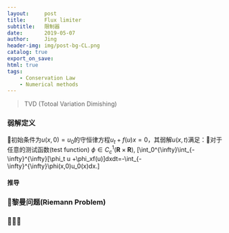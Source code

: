 ```yaml
---
layout:     post
title:      Flux limiter
subtitle:   限制器
date:       2019-05-07
author:     Jing
header-img: img/post-bg-CL.png
catalog: true
export_on_save:
html: true
tags:
    - Conservation Law
    - Numerical methods
---
```



>TVD (Totoal Variation Dimishing)

### 弱解定义
初始条件为$u(x,0)=u_0$的守恒律方程$u_t+f(u)x=0$，其弱解$u(x,t)$满足：对于任意的测试函数(test function) $\phi\in C_c^1(\mathbf{R}\times\mathbf{R})$,
\[\int_0^{\infty}\int_{-\infty}^{\infty}[\phi_t u +\phi_xf(u)]dxdt=-\int_{-\infty}^{\infty}\phi(x,0)u_0(x)dx.\]

#### 推导

### 黎曼问题(Riemann Problem)

### 

####

####
